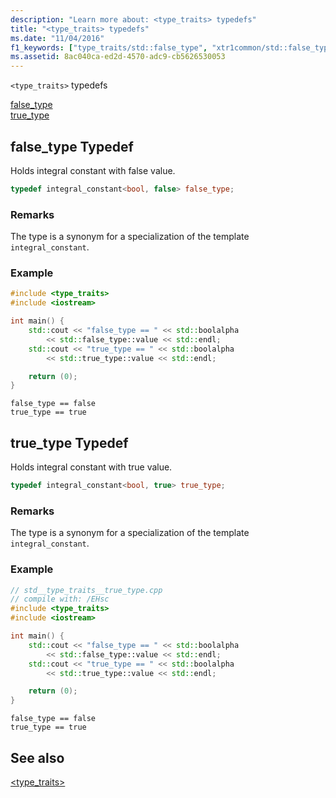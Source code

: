 ```yaml
---
description: "Learn more about: <type_traits> typedefs"
title: "<type_traits> typedefs"
ms.date: "11/04/2016"
f1_keywords: ["type_traits/std::false_type", "xtr1common/std::false_type", "type_traits/std::true_type", "xtr1common/std::true_type"]
ms.assetid: 8ac040ca-ed2d-4570-adc9-cb5626530053
---
```

`<type_traits>` typedefs

[false_type](#false_type)\
[true_type](#true_type)

## <a name="false_type"></a> false_type Typedef

Holds integral constant with false value.

```cpp
typedef integral_constant<bool, false> false_type;
```

### Remarks

The type is a synonym for a specialization of the template `integral_constant`.

### Example

```cpp
#include <type_traits>
#include <iostream>

int main() {
    std::cout << "false_type == " << std::boolalpha
        << std::false_type::value << std::endl;
    std::cout << "true_type == " << std::boolalpha
        << std::true_type::value << std::endl;

    return (0);
}
```

```Output
false_type == false
true_type == true
```

## <a name="true_type"></a> true_type Typedef

Holds integral constant with true value.

```cpp
typedef integral_constant<bool, true> true_type;
```

### Remarks

The type is a synonym for a specialization of the template `integral_constant`.

### Example

```cpp
// std__type_traits__true_type.cpp
// compile with: /EHsc
#include <type_traits>
#include <iostream>

int main() {
    std::cout << "false_type == " << std::boolalpha
        << std::false_type::value << std::endl;
    std::cout << "true_type == " << std::boolalpha
        << std::true_type::value << std::endl;

    return (0);
}
```

```Output
false_type == false
true_type == true
```

## See also

[<type_traits>](../standard-library/type-traits.md)
